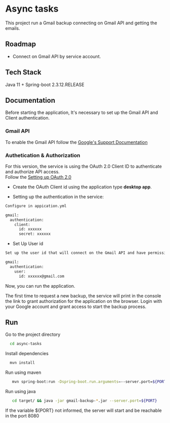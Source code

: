 # Async tasks

This project run a Gmail backup connecting on Gmail API and getting the emails.

## Roadmap

- Connect on Gmail API by service account.

## Tech Stack

Java 11 + Spring-boot 2.3.12.RELEASE

## Documentation

Before starting the application, It's necessary to set up the Gmail API and Client authentication.


### Gmail API

To enable the Gmail API follow the [Google's Support Documentation](https://support.google.com/googleapi/answer/6158841?hl=en)

### Authetication & Authorization

For this version, the service is using the OAuth 2.0 Client ID to authenticate and authorize API access.  
Follow the [Setting up OAuth 2.0](https://support.google.com/googleapi/answer/6158849?hl=en&ref_topic=7013279#zippy=%2Cuser-consent)

* Create the OAuth Client id using the application type **desktop app**.

* Setting up the authentication in the service:
```bash
Configure in appication.yml

gmail:
  authentication:
    client:
      id: xxxxxx
      secret: xxxxxx
```
* Set Up User id
```bash
Set up the user id that will connect on the Gmail API and have permissions to connect on gmail.

gmail:
  authentication:
    user:
      id: xxxxxx@gmail.com

```

Now, you can run the application.

The first time to request a new backup, the service will print in the console the link to grant authorization for the application on the browser.
Login with your Google account and grant access to start the backup process.

## Run

Go to the project directory

```bash
  cd async-tasks
```

Install dependencies

```bash
  mvn install
```

Run using maven
```bash
   mvn spring-boot:run -Dspring-boot.run.arguments=--server.port=${PORT}
```

Run using java
```bash
   cd target/ && java -jar gmail-backup-*.jar --server.port=${PORT}
```
If the variable ${PORT} not informed, the server will start and be reachable in the port 8080
